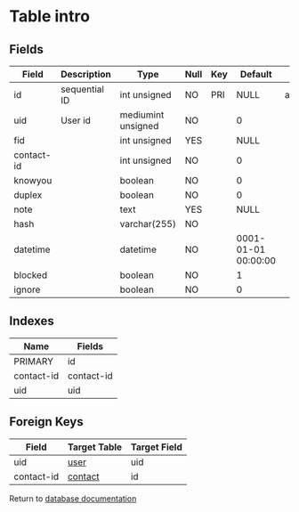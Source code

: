 Table intro
===========



Fields
------

| Field      | Description   | Type               | Null | Key | Default             | Extra          |
| ---------- | ------------- | ------------------ | ---- | --- | ------------------- | -------------- |
| id         | sequential ID | int unsigned       | NO   | PRI | NULL                | auto_increment |
| uid        | User id       | mediumint unsigned | NO   |     | 0                   |                |
| fid        |               | int unsigned       | YES  |     | NULL                |                |
| contact-id |               | int unsigned       | NO   |     | 0                   |                |
| knowyou    |               | boolean            | NO   |     | 0                   |                |
| duplex     |               | boolean            | NO   |     | 0                   |                |
| note       |               | text               | YES  |     | NULL                |                |
| hash       |               | varchar(255)       | NO   |     |                     |                |
| datetime   |               | datetime           | NO   |     | 0001-01-01 00:00:00 |                |
| blocked    |               | boolean            | NO   |     | 1                   |                |
| ignore     |               | boolean            | NO   |     | 0                   |                |

Indexes
------------

| Name | Fields |
|------|--------|
| PRIMARY | id |
| contact-id | contact-id |
| uid | uid |

Foreign Keys
------------

| Field | Target Table | Target Field |
|-------|--------------|--------------|
| uid | [user](help/database/db_user) | uid |
| contact-id | [contact](help/database/db_contact) | id |

Return to [database documentation](help/database)
